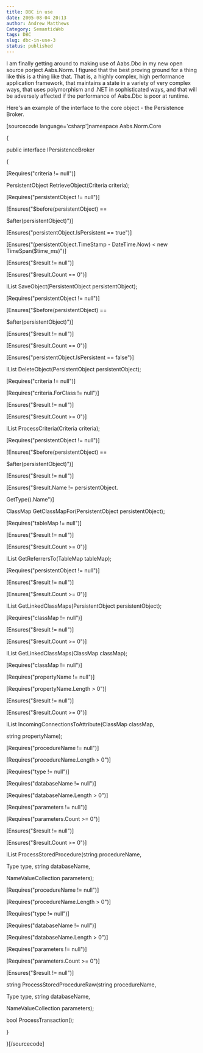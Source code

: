 ```yaml
---
title: DBC in use
date: 2005-08-04 20:13
author: Andrew Matthews
Category: SemanticWeb
tags: DBC
slug: dbc-in-use-3
status: published
---
```


I am finally getting around to making use of Aabs.Dbc in my new open source porject Aabs.Norm. I figured that the best proving ground for a thing like this is a thing like that. That is, a highly complex, high performance application framework, that maintains a state in a variety of very complex ways, that uses polymorphism and .NET in sophisticated ways, and that will be adversely affected if the performance of Aabs.Dbc is poor at runtime.

Here's an example of the interface to the core object - the Persistence Broker.

\[sourcecode language='csharp'\]namespace Aabs.Norm.Core

{

public interface IPersistenceBroker

{

\[Requires("criteria != null")\]

PersistentObject RetrieveObject(Criteria criteria);

\[Requires("persistentObject != null")\]

\[Ensures("\$before(persistentObject) ==

\$after(persistentObject)")\]

\[Ensures("persistentObject.IsPersistent == true")\]

\[Ensures("(persistentObject.TimeStamp - DateTime.Now) \< new TimeSpan(\$time\_ms)")\]

\[Ensures("\$result != null")\]

\[Ensures("\$result.Count == 0")\]

IList SaveObject(PersistentObject persistentObject);

\[Requires("persistentObject != null")\]

\[Ensures("\$before(persistentObject) ==

\$after(persistentObject)")\]

\[Ensures("\$result != null")\]

\[Ensures("\$result.Count == 0")\]

\[Ensures("persistentObject.IsPersistent == false")\]

IList DeleteObject(PersistentObject persistentObject);

\[Requires("criteria != null")\]

\[Requires("criteria.ForClass != null")\]

\[Ensures("\$result != null")\]

\[Ensures("\$result.Count \>= 0")\]

IList ProcessCriteria(Criteria criteria);

\[Requires("persistentObject != null")\]

\[Ensures("\$before(persistentObject) ==

\$after(persistentObject)")\]

\[Ensures("\$result != null")\]

\[Ensures("\$result.Name != persistentObject.

GetType().Name")\]

ClassMap GetClassMapFor(PersistentObject persistentObject);

\[Requires("tableMap != null")\]

\[Ensures("\$result != null")\]

\[Ensures("\$result.Count \>= 0")\]

IList GetReferrersTo(TableMap tableMap);

\[Requires("persistentObject != null")\]

\[Ensures("\$result != null")\]

\[Ensures("\$result.Count \>= 0")\]

IList GetLinkedClassMaps(PersistentObject persistentObject);

\[Requires("classMap != null")\]

\[Ensures("\$result != null")\]

\[Ensures("\$result.Count \>= 0")\]

IList GetLinkedClassMaps(ClassMap classMap);

\[Requires("classMap != null")\]

\[Requires("propertyName != null")\]

\[Requires("propertyName.Length \> 0")\]

\[Ensures("\$result != null")\]

\[Ensures("\$result.Count \>= 0")\]

IList IncomingConnectionsToAttribute(ClassMap classMap,

string propertyName);

\[Requires("procedureName != null")\]

\[Requires("procedureName.Length \> 0")\]

\[Requires("type != null")\]

\[Requires("databaseName != null")\]

\[Requires("databaseName.Length \> 0")\]

\[Requires("parameters != null")\]

\[Requires("parameters.Count \>= 0")\]

\[Ensures("\$result != null")\]

\[Ensures("\$result.Count \>= 0")\]

IList ProcessStoredProcedure(string procedureName,

Type type, string databaseName,

NameValueCollection parameters);

\[Requires("procedureName != null")\]

\[Requires("procedureName.Length \> 0")\]

\[Requires("type != null")\]

\[Requires("databaseName != null")\]

\[Requires("databaseName.Length \> 0")\]

\[Requires("parameters != null")\]

\[Requires("parameters.Count \>= 0")\]

\[Ensures("\$result != null")\]

string ProcessStoredProcedureRaw(string procedureName,

Type type, string databaseName,

NameValueCollection parameters);

bool ProcessTransaction();

}

}\[/sourcecode\]
